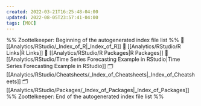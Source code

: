 ```yaml
---
created: 2022-03-21T16:25:48-04:00
updated: 2022-08-05T23:57:41-04:00
tags: [MOC]
---
```

%% Zoottelkeeper: Beginning of the autogenerated index file list  %%
📄 [[Analytics/RStudio/_Index_of_R|_Index_of_R]]
📄 [[Analytics/RStudio/R Links|R Links]]
📄 [[Analytics/RStudio/R Packages|R Packages]]
📄 [[Analytics/RStudio/Time Series Forecasting Example in RStudio|Time Series Forecasting Example in RStudio]]
🗂️ [[Analytics/RStudio/Cheatsheets/_Index_of_Cheatsheets|_Index_of_Cheatsheets]]
🗂️ [[Analytics/RStudio/Packages/_Index_of_Packages|_Index_of_Packages]]
%% Zoottelkeeper: End of the autogenerated index file list  %%
